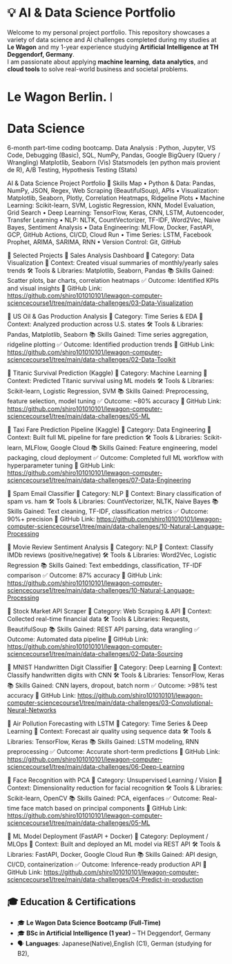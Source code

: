 # 💡 AI & Data Science Portfolio

Welcome to my personal project portfolio. This repository showcases a variety of data science and AI challenges completed during my studies at **Le Wagon** and my 1-year experience studying **Artificial Intelligence at TH Deggendorf, Germany**.  
I am passionate about applying **machine learning**, **data analytics**, and **cloud tools** to solve real-world business and societal problems.

# Le Wagon Berlin. ǀ 
# Data Science 
6-month part-time coding bootcamp.
Data Analysis : Python, Jupyter, VS Code, Debugging (Basic), SQL, NumPy, Pandas, Google BigQuery (Query / Wrangling) Matplotlib, Seaborn (Vis) Statsmodels (en python mais provient de R), A/B Testing, Hypothesis Testing (Stats)

AI & Data Science Project Portfolio
🧠 Skills Map
• Python & Data: Pandas, NumPy, JSON, Regex, Web Scraping (BeautifulSoup), APIs • Visualization: Matplotlib, Seaborn, Plotly, Correlation Heatmaps, Ridgeline Plots • Machine Learning: Scikit-learn, SVM, Logistic Regression, KNN, Model Evaluation, Grid Search • Deep Learning: TensorFlow, Keras, CNN, LSTM, Autoencoder, Transfer Learning • NLP: NLTK, CountVectorizer, TF-IDF, Word2Vec, Naive Bayes, Sentiment Analysis • Data Engineering: MLFlow, Docker, FastAPI, GCP, GitHub Actions, CI/CD, Cloud Run • Time Series: LSTM, Facebook Prophet, ARIMA, SARIMA, RNN • Version Control: Git, GitHub

💼 Selected Projects
💼 Sales Analysis Dashboard
📂 Category: Data Visualization
📝 Context: Created visual summaries of monthly/yearly sales trends
🛠 Tools & Libraries: Matplotlib, Seaborn, Pandas
📚 Skills Gained: Scatter plots, bar charts, correlation heatmaps
✅ Outcome: Identified KPIs and visual insights
🔗 GitHub Link: https://github.com/shiro101010101/lewagon-computer-sciencecourse1/tree/main/data-challenges/03-Data-Visualization

💼 US Oil & Gas Production Analysis
📂 Category: Time Series & EDA
📝 Context: Analyzed production across U.S. states
🛠 Tools & Libraries: Pandas, Matplotlib, Seaborn
📚 Skills Gained: Time series aggregation, ridgeline plotting
✅ Outcome: Identified production trends
🔗 GitHub Link: https://github.com/shiro101010101/lewagon-computer-sciencecourse1/tree/main/data-challenges/02-Data-Toolkit

💼 Titanic Survival Prediction (Kaggle)
📂 Category: Machine Learning
📝 Context: Predicted Titanic survival using ML models
🛠 Tools & Libraries: Scikit-learn, Logistic Regression, SVM
📚 Skills Gained: Preprocessing, feature selection, model tuning
✅ Outcome: ~80% accuracy
🔗 GitHub Link: https://github.com/shiro101010101/lewagon-computer-sciencecourse1/tree/main/data-challenges/05-ML

💼 Taxi Fare Prediction Pipeline (Kaggle)
📂 Category: Data Engineering
📝 Context: Built full ML pipeline for fare prediction
🛠 Tools & Libraries: Scikit-learn, MLFlow, Google Cloud
📚 Skills Gained: Feature engineering, model packaging, cloud deployment
✅ Outcome: Completed full ML workflow with hyperparameter tuning
🔗 GitHub Link: https://github.com/shiro101010101/lewagon-computer-sciencecourse1/tree/main/data-challenges/07-Data-Engineering

💼 Spam Email Classifier
📂 Category: NLP
📝 Context: Binary classification of spam vs. ham
🛠 Tools & Libraries: CountVectorizer, NLTK, Naive Bayes
📚 Skills Gained: Text cleaning, TF-IDF, classification metrics
✅ Outcome: 90%+ precision
🔗 GitHub Link: https://github.com/shiro101010101/lewagon-computer-sciencecourse1/tree/main/data-challenges/10-Natural-Language-Processing

💼 Movie Review Sentiment Analysis
📂 Category: NLP
📝 Context: Classify IMDb reviews (positive/negative)
🛠 Tools & Libraries: Word2Vec, Logistic Regression
📚 Skills Gained: Text embeddings, classification, TF-IDF comparison
✅ Outcome: 87% accuracy
🔗 GitHub Link: https://github.com/shiro101010101/lewagon-computer-sciencecourse1/tree/main/data-challenges/10-Natural-Language-Processing

💼 Stock Market API Scraper
📂 Category: Web Scraping & API
📝 Context: Collected real-time financial data
🛠 Tools & Libraries: Requests, BeautifulSoup
📚 Skills Gained: REST API parsing, data wrangling
✅ Outcome: Automated data pipeline
🔗 GitHub Link: https://github.com/shiro101010101/lewagon-computer-sciencecourse1/tree/main/data-challenges/02-Data-Sourcing

💼 MNIST Handwritten Digit Classifier
📂 Category: Deep Learning
📝 Context: Classify handwritten digits with CNN
🛠 Tools & Libraries: TensorFlow, Keras
📚 Skills Gained: CNN layers, dropout, batch norm
✅ Outcome: >98% test accuracy
🔗 GitHub Link: https://github.com/shiro101010101/lewagon-computer-sciencecourse1/tree/main/data-challenges/03-Convolutional-Neural-Networks

💼 Air Pollution Forecasting with LSTM
📂 Category: Time Series & Deep Learning
📝 Context: Forecast air quality using sequence data
🛠 Tools & Libraries: TensorFlow, Keras
📚 Skills Gained: LSTM modeling, RNN preprocessing
✅ Outcome: Accurate short-term predictions
🔗 GitHub Link: https://github.com/shiro101010101/lewagon-computer-sciencecourse1/tree/main/data-challenges/06-Deep-Learning

💼 Face Recognition with PCA
📂 Category: Unsupervised Learning / Vision
📝 Context: Dimensionality reduction for facial recognition
🛠 Tools & Libraries: Scikit-learn, OpenCV
📚 Skills Gained: PCA, eigenfaces
✅ Outcome: Real-time face match based on principal components
🔗 GitHub Link: https://github.com/shiro101010101/lewagon-computer-sciencecourse1/tree/main/data-challenges/05-ML

💼 ML Model Deployment (FastAPI + Docker)
📂 Category: Deployment / MLOps
📝 Context: Built and deployed an ML model via REST API
🛠 Tools & Libraries: FastAPI, Docker, Google Cloud Run
📚 Skills Gained: API design, CI/CD, containerization
✅ Outcome: Inference-ready production API
🔗 GitHub Link: https://github.com/shiro101010101/lewagon-computer-sciencecourse1/tree/main/data-challenges/04-Predict-in-production

## 🎓 Education & Certifications

- 🎓 **Le Wagon Data Science Bootcamp (Full-Time)**  
- 🎓 **BSc in Artificial Intelligence (1 year)** – TH Deggendorf, Germany  
- 🗣 **Languages**: Japanese(Native),English (C1), German (studying for B2),

